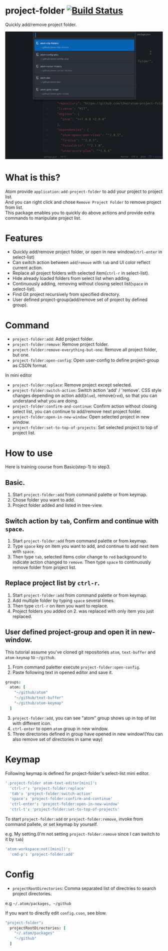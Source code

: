 # project-folder [![Build Status](https://travis-ci.org/t9md/atom-project-folder.svg?branch=master)](https://travis-ci.org/t9md/atom-project-folder)

Quickly add/remove project folder.

![gif](https://raw.githubusercontent.com/t9md/t9md/c9cbeb79d3e8f86fc60efb52e696d4340012e4da/img/atom-project-folder.gif)

# What is this?

Atom provide `application:add-project-folder` to add your project to project list.  
And you can right click and chose `Remove Project Folder` to remove project from list.  
This package enables you to quickly do above actions and provide extra commands to manipulate project list.

# Features

* Quickly add/remove project folder, or open in new window(`ctrl-enter` in select-list)
* Can switch action between `add`/`remove` with `tab` and UI color reflect current action.
* Replace all project folders with selected item(`ctrl-r` in select-list).
* Hide already loaded folders from select list when adding.
* Continuously adding, removing without closing select list(`space` in select-list).
* Find Git project recursively from specified directory.
* User defined project-group(add/remove set of project by defined group).

# Command

* `project-folder:add`: Add project folder.
* `project-folder:remove`: Remove project folder.
* `project-folder:remove-everything-but-one`: Remove all project folder, but one.
* `project-folder:open-config`: Open user-config to define project-group as CSON format.

In mini editor
* `project-folder:replace`: Remove project except selected.
* `project-folder:switch-action`: Switch action 'add' / 'remove'. CSS style changes depending on action add(`blue`), remove(`red`), so that you can understand what you are doing.
* `project-folder:confirm-and-continue`: Confirm action without closing select list, you can continue to add/remove next project folder.
* `project-folder:open-in-new-window`: Open selected project in new window.
* `project-folder:set-to-top-of-projects`: Set selected project to top of project list.

# How to use

Here is training course from Basic(step-1) to step3.

## Basic.

1. Start `project-folder:add` from command palette or from keymap.
2. Chose folder you want to add.
3. Project folder added and listed in tree-view.

## Switch action by `tab`, Confirm and continue with `space`.

1. Start `project-folder:add` from command palette or from keymap.
2. Type `space` key on item you want to add, and continue to add next item with `space`.
3. Then type `tab`, selected items color change to `red` background to indicate action changed to `remove`. Then type `space` to continuously remove folder from project list.

## Replace project list by `ctrl-r`.

1. Start `project-folder:add` from command palette or from keymap.
2. Add multiple folder by typing `space` several times.
3. Then type `ctrl-r` on item you want to replace.
4. Project folders you added on 2. was replaced with only item you just replaced.

## User defined project-group and open it in new-window.

This tutorial assume you've cloned git repositories `atom`, `text-buffer` and `atom-keymap` to `~/github`.

1. From command paletter execute `project-folder:open-config`.
2. Paste following text in opened editor and save it.
```coffeescript
groups:
  atom: [
    "~/github/atom"
    "~/github/text-buffer"
    "~/github/atom-keymap"
  ]
```
3. `project-folder:add`, you can see "atom" group shows up in top of list with different icon.
4. `ctrl-enter` to open `atom` group in new window.
5. Three directories defined in group have opened in new window!(You can also remove set of directories in same way)

# Keymap

Following keymap is defined for project-folder's select-list mini editor.

```coffeescript
'.project-folder atom-text-editor[mini]':
  'ctrl-r': 'project-folder:replace'
  'tab': 'project-folder:switch-action'
  'space': 'project-folder:confirm-and-continue'
  'ctrl-enter': 'project-folder:open-in-new-window'
  'ctrl-t': 'project-folder:set-to-top-of-projects'
```

To start `project-folder:add` or `project-folder:remove`, invoke from command pallete, or set keymap by yourself.

e.g. My setting.(I'm not setting `project-folder:remove` since I can switch to it by `tab`)

```coffeescript
'atom-workspace:not([mini])':
  'cmd-p': 'project-folder:add'
```

# Config

* `projectRootDirectories`: Comma separated list of directries to search project directories.

e.g
`~/.atom/packages, ~/github`

If you want to directly edit `config.cson`, see blow.

```coffeescript
"project-folder":
  projectRootDirectories: [
    "~/.atom/packages"
    "~/github"
  ]
```
